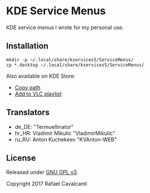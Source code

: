 # KDE Service Menus

KDE service menus I wrote for my personal use.


## Installation

```
mkdir -p ~/.local/share/kservices5/ServiceMenus/
cp *.desktop ~/.local/share/kservices5/ServiceMenus/
```

Also available on KDE Store:
* [Copy path](https://store.kde.org/p/1190998/)
* [Add to VLC playlist](https://store.kde.org/p/1192990/)


## Translators

* de_DE: "Termuellinator"
* hr_HR: Vladimir Mikulic "VladimirMikulic"
* ru_RU: Anton Kuchekeev "KVAnton-WEB"


## License

Released under [GNU GPL v3](LICENSE).

Copyright 2017 Rafael Cavalcanti
